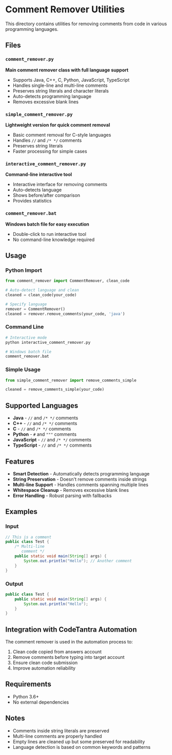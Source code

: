 # Comment Remover Utilities

This directory contains utilities for removing comments from code in various programming languages.

## Files

### `comment_remover.py`
**Main comment remover class with full language support**
- Supports Java, C++, C, Python, JavaScript, TypeScript
- Handles single-line and multi-line comments
- Preserves string literals and character literals
- Auto-detects programming language
- Removes excessive blank lines

### `simple_comment_remover.py`
**Lightweight version for quick comment removal**
- Basic comment removal for C-style languages
- Handles `//` and `/* */` comments
- Preserves string literals
- Faster processing for simple cases

### `interactive_comment_remover.py`
**Command-line interactive tool**
- Interactive interface for removing comments
- Auto-detects language
- Shows before/after comparison
- Provides statistics

### `comment_remover.bat`
**Windows batch file for easy execution**
- Double-click to run interactive tool
- No command-line knowledge required

## Usage

### Python Import
```python
from comment_remover import CommentRemover, clean_code

# Auto-detect language and clean
cleaned = clean_code(your_code)

# Specify language
remover = CommentRemover()
cleaned = remover.remove_comments(your_code, 'java')
```

### Command Line
```bash
# Interactive mode
python interactive_comment_remover.py

# Windows batch file
comment_remover.bat
```

### Simple Usage
```python
from simple_comment_remover import remove_comments_simple

cleaned = remove_comments_simple(your_code)
```

## Supported Languages

- **Java** - `//` and `/* */` comments
- **C++** - `//` and `/* */` comments  
- **C** - `//` and `/* */` comments
- **Python** - `#` and `"""` comments
- **JavaScript** - `//` and `/* */` comments
- **TypeScript** - `//` and `/* */` comments

## Features

- **Smart Detection** - Automatically detects programming language
- **String Preservation** - Doesn't remove comments inside strings
- **Multi-line Support** - Handles comments spanning multiple lines
- **Whitespace Cleanup** - Removes excessive blank lines
- **Error Handling** - Robust parsing with fallbacks

## Examples

### Input
```java
// This is a comment
public class Test {
    /* Multi-line
       comment */
    public static void main(String[] args) {
        System.out.println("Hello"); // Another comment
    }
}
```

### Output
```java
public class Test {
    public static void main(String[] args) {
        System.out.println("Hello");
    }
}
```

## Integration with CodeTantra Automation

The comment remover is used in the automation process to:
1. Clean code copied from answers account
2. Remove comments before typing into target account
3. Ensure clean code submission
4. Improve automation reliability

## Requirements

- Python 3.6+
- No external dependencies

## Notes

- Comments inside string literals are preserved
- Multi-line comments are properly handled
- Empty lines are cleaned up but some preserved for readability
- Language detection is based on common keywords and patterns
